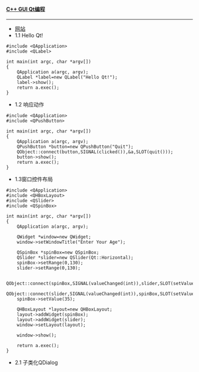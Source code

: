 #### [C++ GUI Qt编程](http://www.qtcn.org/gpq4/) 
----
* [网站](https://www.informit.com/store/c-plus-plus-gui-programming-with-qt4-9780132354165)
* 1.1 Hello Qt!
```
#include <QApplication>
#include <QLabel>

int main(int argc, char *argv[])
{
    QApplication a(argc, argv);
    QLabel *label=new QLabel("Hello Qt!");
    label->show();
    return a.exec();
}
```
* 1.2 响应动作
```
#include <QApplication>
#include <QPushButton>

int main(int argc, char *argv[])
{
    QApplication a(argc, argv);
    QPushButton *button=new QPushButton("Quit");
    QObject::connect(button,SIGNAL(clicked()),&a,SLOT(quit()));
    button->show();
    return a.exec();
}
```
* 1.3窗口控件布局
```
#include <QApplication>
#include <QHBoxLayout>
#include <QSlider>
#include <QSpinBox>

int main(int argc, char *argv[])
{
    QApplication a(argc, argv);

    QWidget *window=new QWidget;
    window->setWindowTitle("Enter Your Age");

    QSpinBox *spinBox=new QSpinBox;
    QSlider *slider=new QSlider(Qt::Horizontal);
    spinBox->setRange(0,130);
    slider->setRange(0,130);

    QObject::connect(spinBox,SIGNAL(valueChanged(int)),slider,SLOT(setValue(int)));
    QObject::connect(slider,SIGNAL(valueChanged(int)),spinBox,SLOT(setValue(int)));
    spinBox->setValue(35);

    QHBoxLayout *layout=new QHBoxLayout;
    layout->addWidget(spinBox);
    layout->addWidget(slider);
    window->setLayout(layout);

    window->show();

    return a.exec();
}
```
* 2.1 子类化QDialog
```
```
